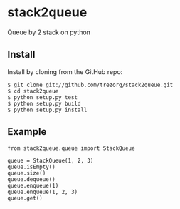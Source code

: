 stack2queue
==================

Queue by 2 stack on python

Install
-------

Install by cloning from the GitHub repo:

    $ git clone git://github.com/trezorg/stack2queue.git
    $ cd stack2queue
    $ python setup.py test
    $ python setup.py build
    $ python setup.py install


Example
-------

    from stack2queue.queue import StackQueue

    queue = StackQueue(1, 2, 3)
    queue.isEmpty()
    queue.size()
    queue.dequeue()
    queue.enqueue(1)
    queue.enqueue(1, 2, 3)
    queue.get()
